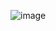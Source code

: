 ![image](https://user-images.githubusercontent.com/89120960/229290719-57ee7b69-617b-489f-9b4d-482c97c07e57.png)
